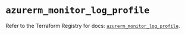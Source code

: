 # `azurerm_monitor_log_profile`

Refer to the Terraform Registry for docs: [`azurerm_monitor_log_profile`](https://registry.terraform.io/providers/hashicorp/azurerm/3.92.0/docs/resources/monitor_log_profile).
